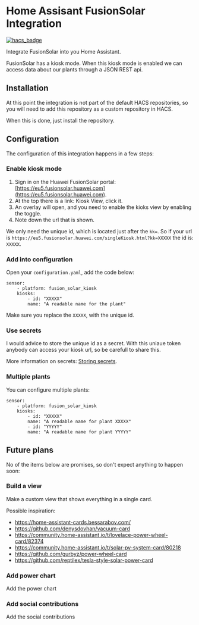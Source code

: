 # Home Assisant FusionSolar Integration

[![hacs_badge](https://img.shields.io/badge/HACS-Custom-orange.svg)](https://github.com/custom-components/hacs)

Integrate FusionSolar into you Home Assistant.

FusionSolar has a kiosk mode. When this kiosk mode is enabled we can access 
data about our plants through a JSON REST api.


## Installation
At this point the integration is not part of the default HACS repositories, so
you will need to add this repository as a custom repository in HACS.

When this is done, just install the repository.


## Configuration

The configuration of this integration happens in a few steps:

### Enable kiosk mode
1. Sign in on the Huawei FusionSolar portal: [https://eu5.fusionsolar.huawei.com](https://eu5.fusionsolar.huawei.com).
2. At the top there is a link: Kiosk View, click it.
3. An overlay will open, and you need to enable the kioks view by enabling the toggle.
4. Note down the url that is shown.

We only need the unique id, which is located just after the `kk=`. So if your
url is `https://eu5.fusionsolar.huawei.com/singleKiosk.html?kk=XXXXX` the id is:
`XXXXX`.

### Add into configuration
Open your `configuration.yaml`, add the code below:

    sensor:
        - platform: fusion_solar_kiosk
        kiosks:
            - id: "XXXXX"
            name: "A readable name for the plant"

Make sure you replace the `XXXXX`, with the unique id.

### Use secrets
I would advice to store the unique id as a secret. With this uniaue token
anybody can access your kiosk url, so be carefull to share this.

More information on secrets: [Storing secrets](https://www.home-assistant.io/docs/configuration/secrets/).

### Multiple plants
You can configure multiple plants:

    sensor:
        - platform: fusion_solar_kiosk
        kiosks:
            - id: "XXXXX"
            name: "A readable name for plant XXXXX"
            - id: "YYYYY"
            name: "A readable name for plant YYYYY"


## Future plans

No of the items below are promises, so don't expect anything to happen soon:

### Build a view
Make a custom view that shows everything in a single card.

Possible inspiration:
* https://home-assistant-cards.bessarabov.com/
* https://github.com/denysdovhan/vacuum-card
* https://community.home-assistant.io/t/lovelace-power-wheel-card/82374
* https://community.home-assistant.io/t/solar-pv-system-card/80218
* https://github.com/gurbyz/power-wheel-card
* https://github.com/reptilex/tesla-style-solar-power-card

### Add power chart
Add the power chart

### Add social contributions
Add the social contributions